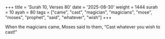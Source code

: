 +++
title = 'Surah 10, Verses 80'
date = '2025-08-30'
weight = 1444
surah = 10
ayah = 80
tags = ["came", "cast", "magician", "magicians", "mose", "moses", "prophet", "said", "whatever", "wish"]
+++

When the magicians came, Moses said to them, “Cast whatever you wish to cast!”